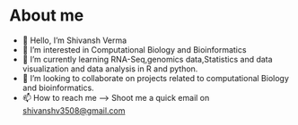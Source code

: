 # About me
- 👋 Hello, I’m Shivansh Verma
- 👀 I’m interested in Computational Biology and Bioinformatics
- 🌱 I’m currently learning RNA-Seq,genomics data,Statistics and data visualization and data analysis in R and python.
- 💞️ I’m looking to collaborate on projects related to computational Biology and bioinformatics.
- 📫 How to reach me --> Shoot me a quick email on shivanshv3508@gmail.com

<!---
shivanshv3508/shivanshv3508 is a ✨ special ✨ repository because its `README.md` (this file) appears on your GitHub profile.
You can click the Preview link to take a look at your changes.
--->
